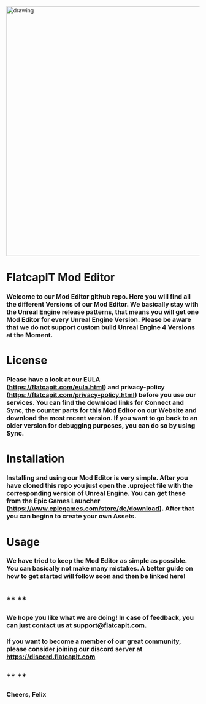 <img src="https://ca9.io/branding/OpenGraph.png" alt="drawing" width="650"/>

#
# **FlatcapIT Mod Editor**
### Welcome to our Mod Editor github repo. Here you will find all the different Versions of our Mod Editor. We basically stay with the Unreal Engine release patterns, that means you will get one Mod Editor for every Unreal Engine Version. Please be aware that we do not support custom build Unreal Engine 4 Versions at the Moment. 

# License
### Please have a look at our EULA (https://flatcapit.com/eula.html) and privacy-policy (https://flatcapit.com/privacy-policy.html) before you use our services. You can find the download links for Connect and Sync, the counter parts for this Mod Editor on our Website and download the most recent version. If you want to go back to an older version for debugging purposes, you can do so by using Sync.

# Installation
### Installing and using our Mod Editor is very simple. After you have cloned this repo you just open the **.uproject** file with the corresponding version of Unreal Engine. You can get these from the Epic Games Launcher (https://www.epicgames.com/store/de/download). After that you can beginn to create your own Assets.

# Usage
### We have tried to keep the Mod Editor as simple as possible. You can basically not make many mistakes. A better guide on how to get started will follow soon and then be linked here!
#
## ** **
### We hope you like what we are doing! In case of feedback, you can just contact us at support@flatcapit.com.
### If you want to become a member of our great community, please consider joining our discord server at https://discord.flatcapit.com 
## ** ** 
### Cheers, Felix
